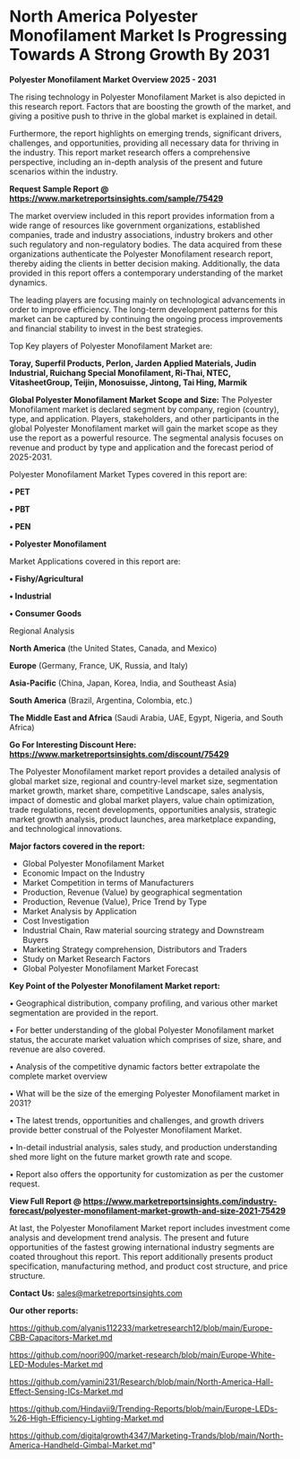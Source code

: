 # North America Polyester Monofilament Market Is Progressing Towards A Strong Growth By 2031

<Strong> Polyester Monofilament Market Overview 2025 - 2031</strong>

The rising technology in Polyester Monofilament Market is also depicted in this research report. Factors that are boosting the growth of the market, and giving a positive push to thrive in the global market is explained in detail.

Furthermore, the report highlights on emerging trends, significant drivers, challenges, and opportunities, providing all necessary data for thriving in the industry. This report market research offers a comprehensive perspective, including an in-depth analysis of the present and future scenarios within the industry.

<strong>Request Sample Report @ <a href=https://www.marketreportsinsights.com/sample/75429>https://www.marketreportsinsights.com/sample/75429</a></strong>

The market overview included in this report provides information from a wide range of resources like government organizations, established companies, trade and industry associations, industry brokers and other such regulatory and non-regulatory bodies. The data acquired from these organizations authenticate the Polyester Monofilament research report, thereby aiding the clients in better decision making. Additionally, the data provided in this report offers a contemporary understanding of the market dynamics.

The leading players are focusing mainly on technological advancements in order to improve efficiency. The long-term development patterns for this market can be captured by continuing the ongoing process improvements and financial stability to invest in the best strategies.

Top Key players of Polyester Monofilament Market are:

<strong>Toray, Superfil Products, Perlon, Jarden Applied Materials, Judin Industrial, Ruichang Special Monofilament, Ri-Thai, NTEC, VitasheetGroup, Teijin, Monosuisse, Jintong, Tai Hing, Marmik</strong>

<strong><b>Global Polyester Monofilament Market Scope and Size:</b></strong>
The Polyester Monofilament market is declared segment by company, region (country), type, and application. Players, stakeholders, and other participants in the global Polyester Monofilament market will gain the market scope as they use the report as a powerful resource. The segmental analysis focuses on revenue and product by type and application and the forecast period of 2025-2031.

Polyester Monofilament Market Types covered in this report are:

<strong>• PET

• PBT

• PEN

• Polyester Monofilament</strong>

Market Applications covered in this report are:

<strong>• Fishy/Agricultural

• Industrial

• Consumer Goods</strong> 

Regional Analysis

<strong>North America</strong> (the United States, Canada, and Mexico)

<strong>Europe</strong> (Germany, France, UK, Russia, and Italy)

<strong>Asia-Pacific</strong> (China, Japan, Korea, India, and Southeast Asia)

<strong>South America</strong> (Brazil, Argentina, Colombia, etc.)

<strong>The Middle East and Africa</strong> (Saudi Arabia, UAE, Egypt, Nigeria, and South Africa)

<strong>Go For Interesting Discount Here: <a href=https://www.marketreportsinsights.com/discount/75429>https://www.marketreportsinsights.com/discount/75429</a></strong>

The Polyester Monofilament market report provides a detailed analysis of global market size, regional and country-level market size, segmentation market growth, market share, competitive Landscape, sales analysis, impact of domestic and global market players, value chain optimization, trade regulations, recent developments, opportunities analysis, strategic market growth analysis, product launches, area marketplace expanding, and technological innovations.

<strong><b>Major factors covered in the report:</b></strong>
<ul>
  <li>Global Polyester Monofilament Market </li>
  <li>Economic Impact on the Industry</li>
  <li>Market Competition in terms of Manufacturers</li>
  <li>Production, Revenue (Value) by geographical segmentation</li>
  <li>Production, Revenue (Value), Price Trend by Type</li>
  <li>Market Analysis by Application</li>
  <li>Cost Investigation</li>
  <li>Industrial Chain, Raw material sourcing strategy and Downstream Buyers</li>
  <li>Marketing Strategy comprehension, Distributors and Traders</li>
  <li>Study on Market Research Factors</li>
  <li>Global Polyester Monofilament Market Forecast</li>
</ul>

<strong><b>Key Point of the Polyester Monofilament Market report:</b></strong>

• Geographical distribution, company profiling, and various other market segmentation are provided in the report.

• For better understanding of the global Polyester Monofilament market status, the accurate market valuation which comprises of size, share, and revenue are also covered.

• Analysis of the competitive dynamic factors better extrapolate the complete market overview

• What will be the size of the emerging Polyester Monofilament market in 2031?

• The latest trends, opportunities and challenges, and growth drivers provide better construal of the Polyester Monofilament Market.

• In-detail industrial analysis, sales study, and production understanding shed more light on the future market growth rate and scope.

• Report also offers the opportunity for customization as per the customer request.

<strong><b>View Full Report @ <a href=https://www.marketreportsinsights.com/industry-forecast/polyester-monofilament-market-growth-and-size-2021-75429>https://www.marketreportsinsights.com/industry-forecast/polyester-monofilament-market-growth-and-size-2021-75429</a></b></strong>


At last, the Polyester Monofilament Market report includes investment come analysis and development trend analysis. The present and future opportunities of the fastest growing international industry segments are coated throughout this report. This report additionally presents product specification, manufacturing method, and product cost structure, and price structure.

<strong>Contact Us:</strong>
sales@marketreportsinsights.com

<strong>Our other reports:</strong>

<a href=https://github.com/alyanis112233/marketresearch12/blob/main/Europe-CBB-Capacitors-Market.md>https://github.com/alyanis112233/marketresearch12/blob/main/Europe-CBB-Capacitors-Market.md</a>

<a href=https://github.com/noori900/market-research/blob/main/Europe-White-LED-Modules-Market.md>https://github.com/noori900/market-research/blob/main/Europe-White-LED-Modules-Market.md</a>

<a href=https://github.com/yamini231/Research/blob/main/North-America-Hall-Effect-Sensing-ICs-Market.md>https://github.com/yamini231/Research/blob/main/North-America-Hall-Effect-Sensing-ICs-Market.md</a>

<a href=https://github.com/Hindavii9/Trending-Reports/blob/main/Europe-LEDs-%26-High-Efficiency-Lighting-Market.md>https://github.com/Hindavii9/Trending-Reports/blob/main/Europe-LEDs-%26-High-Efficiency-Lighting-Market.md</a>

<a href=https://github.com/digitalgrowth4347/Marketing-Trands/blob/main/North-America-Handheld-Gimbal-Market.md>https://github.com/digitalgrowth4347/Marketing-Trands/blob/main/North-America-Handheld-Gimbal-Market.md</a>"
